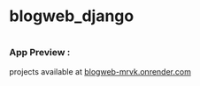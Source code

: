 # blogweb_django

#

### App Preview :
projects  available at [blogweb-mrvk.onrender.com](https://myblog-n5bc.onrender.com)

